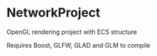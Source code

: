 # NetworkProject
OpenGL rendering project with ECS structure

Requires Boost, GLFW, GLAD and GLM to compile
